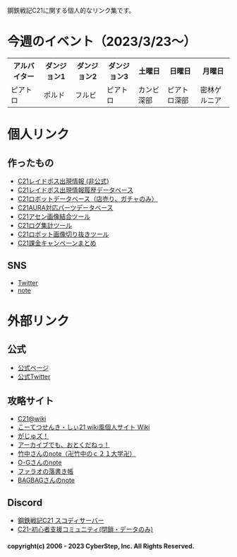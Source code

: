鋼鉄戦記C21に関する個人的なリンク集です。

# 今週のイベント（2023/3/23～）
<table>
<tr>
<th>アルバイター</th>
<th>ダンジョン1</th>
<th>ダンジョン2</th>
<th>ダンジョン3</th>
<th>土曜日</th>
<th>日曜日</th>
<th>月曜日</th>
</tr>
<tr>
<td>ピアトロ</td>
<td>ポルド</td>
<td>フルビ</td>
<td>ピアトロ</td>
<td>カンビ深部</td>
<td>ピアトロ深部</td>
<td>密林ゲルニア</td>
</tr>
</table>

# 個人リンク
## 作ったもの
- [C21レイドボス出現情報 (非公式)](https://twitter.com/c21_info)
- [C21レイドボス出現情報履歴データベース](https://airtable.com/shr0hu8EeoSKYyUxh)
- [C21ロボットデータベース（店売り、ガチャのみ）](https://airtable.com/shrzfyYLNHVs0ss0o)
- [C21AURA対応パーツデータベース](https://airtable.com/shromCNBmcW4S78cG)
- [C21アセン画像結合ツール](https://c21tools-ss-joint.streamlitapp.com/)
- [C21ログ集計ツール](https://c21tools-logcounter.streamlitapp.com/)
- [C21ロボット画像切り抜きツール](https://c21tools-roboimgtrim.streamlit.app/)
- [C21課金キャンペーンまとめ](https://c21database.notion.site/88de9510def3427585e52f74b68fee04?v=2b62a4ec13464d50b6eb0a0d64dbd3f4)

## SNS
- [Twitter](https://twitter.com/Take_at_c21)
- [note](https://note.com/take_c21)

# 外部リンク
## 公式
- [公式ページ](https://www.c21-online.jp/home)
- [公式Twitter](https://twitter.com/c21_koutetu)

## 攻略サイト
- [C21@wiki](https://w.atwiki.jp/yuyutoton/)
- [こーてつせんき・しぃ21 wiki風個人サイト Wiki](https://wikiwiki.jp/dora_c21/)
- [がじゅズ！](http://c21boost.blog.fc2.com/)
- [アーカイブでも、おとくだねっ！](https://www.scoopdane.net/)
- [竹中さんのnote（卍竹中のｃ２１大学卍）](https://note.com/takenaka_c21)
- [O･Gさんのnote](https://note.com/zerobreaker21)
- [ファラオの落書き帳](https://misery-thread.blogspot.com/)
- [BAGBAGさんのnote](https://note.com/bagbag_8ag8ag/)

## Discord
- [鋼鉄戦記C21 スコディサーバー](https://discord.com/channels/1013837996048535676/1013837996581208076)
- [C21-初心者支援コミュニティ(閉鎖・データのみ)](https://discord.com/channels/439847195496284161/439997607285358605)


#### copyright(c) 2006 - 2023 CyberStep, Inc. All Rights Reserved.
